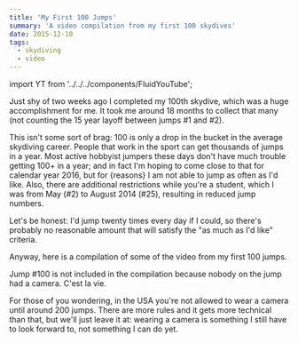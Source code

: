 ```yaml
---
title: 'My First 100 Jumps'
summary: 'A video compilation from my first 100 skydives'
date: 2015-12-10
tags:
  - skydiving
  - video
---
```


import YT from '../../../components/FluidYouTube';

Just shy of two weeks ago I completed my 100th skydive, which was a huge accomplishment for me. It took me around 18 months to collect that many (not counting the 15 year layoff between jumps #1 and #2).

This isn't some sort of brag: 100 is only a drop in the bucket in the average skydiving career. People that work in the sport can get thousands of jumps in a year. Most active hobbyist jumpers these days don't have much trouble getting 100+ in a year; and in fact I'm hoping to come close to that for calendar year 2016, but for {reasons} I am not able to jump as often as I'd like. Also, there are additional restrictions while you're a student, which I was from May (#2) to August 2014 (#25), resulting in reduced jump numbers.

Let's be honest: I'd jump twenty times every day if I could, so there's probably no reasonable amount that will satisfy the "as much as I'd like" criteria.

Anyway, here is a compilation of some of the video from my first 100 jumps.

<YT id="51kxI9zvauI" />

Jump #100 is not included in the compilation because nobody on the jump had a camera. C'est la vie.

For those of you wondering, in the USA you're not allowed to wear a camera until around 200 jumps. There are more rules and it gets more technical than that, but we'll just leave it at: wearing a camera is something I still have to look forward to, not something I can do yet.
